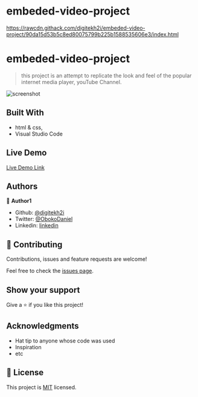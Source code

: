 # embeded-video-project
https://rawcdn.githack.com/digitekh2i/embeded-video-project/90da15d53b5c8ed80075799b225b1588535606e3/index.html

# embeded-video-project

> this project is an attempt to replicate the look and feel of the popular internet media player, youTube Channel.

![screenshot](./app_screenshot.png)


## Built With

- html & css,
- Visual Studio Code

## Live Demo

[Live Demo Link](https://rawcdn.githack.com/digitekh2i/embeded-video-project/90da15d53b5c8ed80075799b225b1588535606e3/index.html)

## Authors

👤 **Author1**

- Github: [@digitekh2i](https://https://github.com/digitekh2i)
- Twitter: [@ObokoDaniel](https://twitter.com/ObokoDaniel)
- Linkedin: [linkedin](http://linkedin.com/in/daniel-dikachi-1luvtek101)

## 🤝 Contributing

Contributions, issues and feature requests are welcome!

Feel free to check the [issues page](issues/).

## Show your support

Give a ⭐️ if you like this project!

## Acknowledgments

- Hat tip to anyone whose code was used
- Inspiration
- etc

## 📝 License

This project is [MIT](lic.url) licensed.
